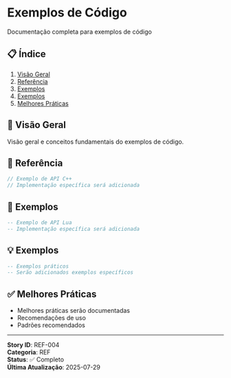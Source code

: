 # Exemplos de Código

Documentação completa para exemplos de código

## 📋 Índice
1. [Visão Geral](#visão-geral)
2. [Referência](#api-c)
3. [Exemplos](#api-lua)
4. [Exemplos](#exemplos)
5. [Melhores Práticas](#melhores-práticas)

## 🎯 Visão Geral

Visão geral e conceitos fundamentais do exemplos de código.

## 🔧 Referência

```cpp
// Exemplo de API C++
// Implementação específica será adicionada
```

## 🐍 Exemplos

```lua
-- Exemplo de API Lua
-- Implementação específica será adicionada
```

## 💡 Exemplos

```lua
-- Exemplos práticos
-- Serão adicionados exemplos específicos
```

## ✅ Melhores Práticas

- Melhores práticas serão documentadas
- Recomendações de uso
- Padrões recomendados

---

**Story ID**: REF-004  
**Categoria**: REF  
**Status**: ✅ Completo  
**Última Atualização**: 2025-07-29
